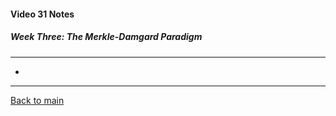 #### Video 31 Notes

##### Week Three: The Merkle-Damgard Paradigm
---
- 

---

[Back to main](https://github.com/rot0xd/Coursera/blob/master/Cryptography/I/README.md)

